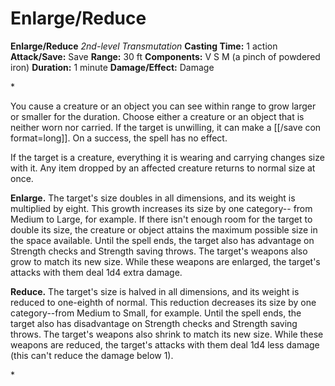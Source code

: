 # Enlarge/Reduce

**Enlarge/Reduce**
_2nd-level Transmutation_
**Casting Time:** 1 action
**Attack/Save:** Save
**Range:** 30 ft
**Components:** V S M (a pinch of powdered iron)
**Duration:** 1 minute
**Damage/Effect:** Damage

*<p>You cause a creature or an object you can see within range to grow larger or smaller for the duration. Choose either a creature or an object that is neither worn nor carried. If the target is unwilling, it can make a [[/save con format=long]]. On a success, the spell has no effect.

If the target is a creature, everything it is wearing and carrying changes size with it. Any item dropped by an affected creature returns to normal size at once.

**Enlarge.** The target's size doubles in all dimensions, and its weight is multiplied by eight. This growth increases its size by one category-- from Medium to Large, for example. If there isn't enough room for the target to double its size, the creature or object attains the maximum possible size in the space available. Until the spell ends, the target also has advantage on Strength checks and Strength saving throws. The target's weapons also grow to match its new size. While these weapons are enlarged, the target's attacks with them deal 1d4 extra damage.

**Reduce.** The target's size is halved in all dimensions, and its weight is reduced to one-eighth of normal. This reduction decreases its size by one category--from Medium to Small, for example. Until the spell ends, the target also has disadvantage on Strength checks and Strength saving throws. The target's weapons also shrink to match its new size. While these weapons are reduced, the target's attacks with them deal 1d4 less damage (this can't reduce the damage below 1).</p>*